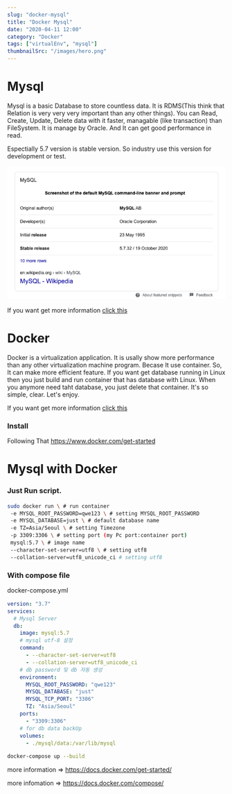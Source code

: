 ```yaml
---
slug: "docker-mysql"
title: "Docker Mysql"
date: "2020-04-11 12:00"
category: "Docker"
tags: ["virtualEnv", "mysql"]
thumbnailSrc: "/images/hero.png"
---
```

# Mysql

Mysql is a basic Database to store countless data. It is RDMS(This think that Relation is very very very important than any other things). You can Read, Create, Update, Delete data with it faster, managable (like transaction) than FileSystem.
It is manage by Oracle. And It can get good performance in read.

Espectially 5.7 version is stable version. So industry use this version for development or test.

![why-use-5.7](/images/why-use-5.7.png)

If you want get more information [click this](https://mysql.com)

# Docker

Docker is a virtualization application.
It is usally show more performance than any other virtualization machine program.
Becase It use container.
So, It can make more efficient feature.
If you want get database running in Linux then you just build and run container that has database with Linux.
When you anymore need taht database, you just delete that container.
It's so simple, clear. Let's enjoy.

If you want get more information [click this](https://www.docker.com/)

### Install

Following That
https://www.docker.com/get-started

# Mysql with Docker

### Just Run script.

```bash
sudo docker run \ # run container
 -e MYSQL_ROOT_PASSWORD=qwe123 \ # setting MYSQL_ROOT_PASSWORD
 -e MYSQL_DATABASE=just \ # default database name
 -e TZ=Asia/Seoul \ # setting Timezone
 -p 3309:3306 \ # setting port (my Pc port:container port)
 mysql:5.7 \ # image name
 --character-set-server=utf8 \ # setting utf8
 --collation-server=utf8_unicode_ci # setting utf8
```

### With compose file

docker-compose.yml

```yml
version: "3.7"
services:
  # Mysql Server
  db:
    image: mysql:5.7
    # mysql utf-8 설정
    command:
      - --character-set-server=utf8
      - --collation-server=utf8_unicode_ci
    # db password 및 db 자동 생성
    environment:
      MYSQL_ROOT_PASSWORD: "qwe123"
      MYSQL_DATABASE: "just"
      MYSQL_TCP_PORT: "3306"
      TZ: "Asia/Seoul"
    ports:
      - "3309:3306"
    # for db data backUp
    volumes:
      - ./mysql/data:/var/lib/mysql
```

```bash
docker-compose up --build
```

more information => https://docs.docker.com/get-started/

more infomation => https://docs.docker.com/compose/